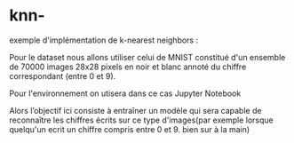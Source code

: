 # knn-
exemple d'implémentation de k-nearest neighbors : 

Pour le dataset nous allons utiliser celui de MNIST constitué d'un ensemble de 70000 images 28x28 pixels en noir et blanc annoté du chiffre correspondant (entre 0 et 9). 

Pour l'environnement on utisera dans ce cas Jupyter Notebook 

Alors l’objectif ici  consiste à entraîner un modèle qui sera capable de reconnaître les chiffres écrits sur ce type d'images(par exemple lorsque quelqu'un ecrit un chiffre compris entre 0 et 9. bien sur à la main)

